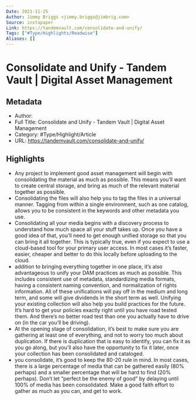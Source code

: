 ```yaml
---
Date: 2021-11-25
Author: Jimmy Briggs <jimmy.briggs@jimbrig.com>
Source: instapaper
Link: https://tandemvault.com/consolidate-and-unify/
Tags: ["#Type/Highlights/Readwise"]
Aliases: []
---
```

# Consolidate and Unify - Tandem Vault | Digital Asset Management

## Metadata
- Author: 
- Full Title: Consolidate and Unify - Tandem Vault | Digital Asset Management
- Category: #Type/Highlight/Article
- URL: https://tandemvault.com/consolidate-and-unify/

## Highlights
- Any project to implement good asset management will begin with consolidating the material as much as possible. This means you’ll want to create central storage, and bring as much of the relevant material together as possible.
- Consolidating the files will also help you to tag the files in a universal manner. Tagging from within a single environment, such as one catalog, allows you to be consistent in the keywords and other metadata you use.
- Consolidating all your media begins with a discovery process to understand how much space all your stuff takes up. Once you have a good idea of that, you’ll need to get enough unified storage so that you can bring it all together. This is typically true, even if you expect to use a cloud-based tool for your primary user access. In most cases it’s faster, easier, cheaper and better to do this locally before uploading to the cloud.
- addition to bringing everything together in one place, it’s also advantageous to unify your DAM practices as much as possible. This includes consistent use of metadata, standardizing media formats, having a consistent naming convention, and normalization of rights information. All of these unifications will pay off in the medium and long term, and some will give dividends in the short term as well.
  Unifying your existing collection will also help you build practices for the future. It’s hard to get your policies exactly right until you have road tested them. And there’s no better road test than one you actually have to drive on (in the car you’ll be driving).
- At the opening stage of consolidation, it’s best to make sure you are gathering at least one of everything, and not to worry too much about duplication. If there is duplication that is easy to identify, you can fix it as you go along, but you’ll also have the opportunity to fix it later, once your collection has been consolidated and cataloged.
- you consolidate, it’s good to keep the 80-20 rule in mind. In most cases, there is a large percentage of media that can be gathered easily (80% perhaps) and a smaller percentage that will be hard to find (20% perhaps). Don’t let “perfect be the enemy of good” by delaying until 100% of media has been consolidated. Make a good faith effort to gather as much as you can, and get to work.
